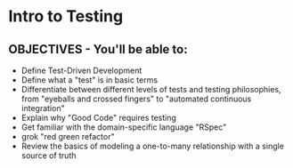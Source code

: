 # Intro to Testing

## OBJECTIVES - You'll be able to:

- Define Test-Driven Development
- Define what a "test" is in basic terms
- Differentiate between different levels of tests and testing philosophies, from "eyeballs and crossed fingers" to "automated continuous integration"
- Explain why "Good Code" requires testing
- Get familiar with the domain-specific language "RSpec"
- grok "red green refactor"
- Review the basics of modeling a one-to-many relationship with a single source of truth